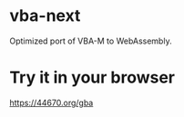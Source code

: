 # vba-next
Optimized port of VBA-M to WebAssembly. 

# Try it in your browser
https://44670.org/gba

